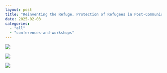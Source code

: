 ```yaml
---
layout: post
title: "Reinventing the Refuge. Protection of Refugees in Post-Communist Countries (Program)"
date: 2025-02-03
categories: 
  - "all"
  - "conferences-and-workshops"
---
```


![](../../../../assets/images/reinventing_refuge_programme_page-0001-724x1024.jpg)

![](../../../../assets/images/reinventing_refuge_programme_page-0002-724x1024.jpg)

![](../../../../assets/images/reinventing_refuge_programme_page-0003-724x1024.jpg)
